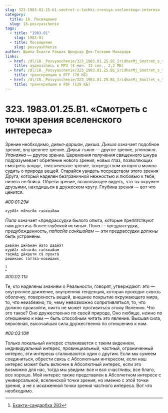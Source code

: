 ```yaml
---
slug: 323-1983-01-25-b1-smotret-s-tochki-zreniya-vselenskogo-interesa
category:
  title: 18. Посвящение
  slug: 18-posvyaschenie
tags:
  - title: "1983.01"
    slug: 1983-01
  - title: Посвящение
    slug: posvyashhenie
author: Шрила Бхакти Ракшак Шридхар Дев-Госвами Махарадж
links:
  - href: /dl/18._Posvyaschenie/323_1983.01.25.B1_SridharMj_Smotret_s_tochki_zreniya_vselenskogo_interesa.mp3
    title: аудиозапись в MP3 (4 мин. 13 сек., 2,2 МБ)
  - href: /dl/18._Posvyaschenie/323_1983.01.25.B1_SridharMj_Smotret_s_tochki_zreniya_vselenskogo_interesa.rtf
    title: транскрипцию в RTF (70 КБ)
  - href: /dl/18._Posvyaschenie/323_1983.01.25.B1_SridharMj_Smotret_s_tochki_zreniya_vselenskogo_interesa.pdf
    title: транскрипцию в PDF (139 КБ)
---
```


# 323. 1983.01.25.B1. «Смотреть с точки зрения вселенского интереса»

Зрение необходимо, *дивья-даршан*, *дикша*. *Дикша* означает подобное зрение, внутреннее зрение. *Дивья-гьяна* — другое зрение, *упанаяна*. *Упанаяна* — другое зрение. Церемония получения священного шнура подразумевает обретение нового зрения, новых глаз, позволяющих смотреть вокруг, теистическое зрение, посредством которого можно судить о природе вещей. Старайся увидеть посредством этого зрения Друга, который наделен безграничной нежностью и любовью к тебе, ничего не бойся. Обрети зрение, позволяющее видеть, что ты окружен друзьями, находишься в дружеском кругу. Глубина зрения — вот что ценится.

*#00:01:29#*

    курйа̄т па̄пасйа сан̇кшайам

*Папа* означает «предрассудки былого опыта, которые препятствуют нам достичь более глубокой истины». *Папа* — предрассудки, предубежденность, *па̄пасйа сан̇кшайам* — эти предрассудки должны быть устранены.

    дивйам̇ джн̃а̄нам̇ йато дадйа̄т
    курйа̄т па̄пасйа сан̇кшайам
    тасма̄д дӣкшeти са̄ прокта̄
    дeш́икаис таттва-ковидаих̣
[^_ftn1]

*#00:02:11#*

Те, кто наделены знанием о Реальности, говорят, утверждают: это — внутреннее движение, внутренняя тенденция, которая проходит сквозь оболочку, поверхность вещей, внешнее покрытие окружающего мира, то, что неизбежно, то, чему невозможно сопротивляться, то, что должно произойти, никто не может противиться этому Явлению. Что это такое? Оно дружественно по своей природе, Оно любяще, нежно по отношению к нам — быть способным читать это явление. Высшая сила, верховная, высочайшая сила дружественна по отношению к нам.

*#00:03:10#*

Только локальный интерес сталкивается с таким видением, индивидуальный интерес, провинциальный, частный, ограниченный интерес, эти интересы сталкиваются один с другим. Если мы сумеем соединиться, обрести связь с Абсолютным интересом, если наш интерес может быть включен в Абсолютный интерес, если это возможно для нас, тогда мы увидим: все и вся счастливы, все благо, все хорошо. Мой интерес также представлен в Абсолютном интересе с универсальной, вселенской точки зрения, но именно с этой точки зрения, а не с искаженной точки зрения частного интереса. Вот что необходимо.



[^_ftn1]: [Бхакти-сандарбха 283](../notes/bhakti-sandarbha/bhakti-sandarbha-283.md)
